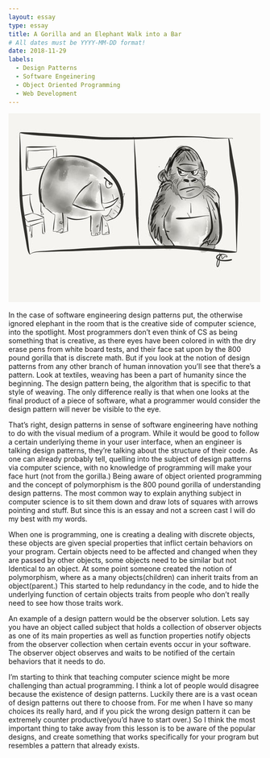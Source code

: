 ```yaml
---
layout: essay
type: essay
title: A Gorilla and an Elephant Walk into a Bar
# All dates must be YYYY-MM-DD format!
date: 2018-11-29
labels:
  - Design Patterns
  - Software Engeinering
  - Object Oriented Programming
  - Web Development
---
```


<img class="ui medium right floated rounded image" src="../images/800.jpg">

In the case of software engineering design patterns put, the otherwise ignored elephant in the room that is the creative side of computer science, into the spotlight.  Most programmers don’t even think of CS as being something that is creative, as there eyes have been colored in with the dry erase pens from white board tests, and their face sat upon by the 800 pound gorilla that is discrete math.  But if you look at the notion of design patterns from any other branch of human innovation you’ll see that there’s a pattern.  Look at textiles, weaving has been a part of humanity since the beginning.  The design pattern being, the algorithm that is specific to that style of weaving. The only difference really is that when one looks at the final product of a piece of software, what a programmer would consider the design pattern will never be visible to the eye.

That’s right, design patterns in sense of software engineering have nothing to do with the visual medium of a program.  While it would be good to follow a certain underlying theme in your user interface, when an engineer is talking design patterns, they’re talking about the structure of their code.  As one can already probably tell, quelling into the subject of design patterns via computer science, with no knowledge of programming will make your face hurt (not from the gorilla.)  Being aware of object oriented programming and the concept of polymorphism is the 800 pound gorilla of understanding design patterns.  The most common way to explain anything subject in computer science is to sit them down and draw lots of squares with arrows pointing and stuff.  But since this is an essay and not a screen cast I will do my best with my words.

When one is programming, one is creating a dealing with discrete objects, these objects are given special properties that inflict certain behaviors on your program.  Certain objects need to be affected and changed when they are passed by other objects, some objects need to be similar but not Identical to an object. At some point someone created the notion of polymorphism, where as a many objects(children) can inherit traits from an object(parent.)  This started to help redundancy in the code, and to hide the underlying function of certain objects traits from people who don’t really need to see how those traits work.

An example of a design pattern would be the observer solution.  Lets say you have an object called subject that holds a collection of observer objects as one of its main properties as well as function properties notify objects from the observer collection when certain events occur in your software.  The observer object observes and waits to be notified of the certain behaviors that it needs to do.
	
I’m starting to think that teaching computer science might be more challenging than actual programming.  I think a lot of people would disagree because the existence of design patterns.  Luckily there are is a vast ocean of design patterns out there to choose from.  For me when I have so many choices its really hard, and if you pick the wrong design pattern it can be extremely counter productive(you’d have to start over.) So I think the most important thing to take away from this lesson is to be aware of the popular designs,  and create something that works specifically for your program but resembles a pattern that already exists.